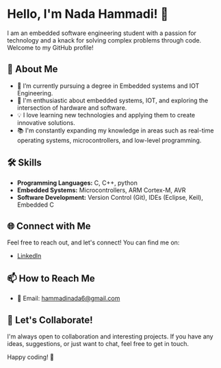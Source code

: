 # Hello, I'm Nada Hammadi! 👋

I am an embedded software engineering student with a passion for technology and a knack for solving complex problems through code. Welcome to my GitHub profile!

## 🚀 About Me

- 🌱 I’m currently pursuing a degree in Embedded systems and IOT Engineering.
- 🔭 I'm enthusiastic about embedded systems, IOT, and exploring the intersection of hardware and software.
- 💡 I love learning new technologies and applying them to create innovative solutions.
- 📚 I'm constantly expanding my knowledge in areas such as real-time operating systems, microcontrollers, and low-level programming.


## 🛠️ Skills

- **Programming Languages:** C, C++, python
- **Embedded Systems:** Microcontrollers, ARM Cortex-M, AVR
- **Software Development:** Version Control (Git), IDEs (Eclipse, Keil), Embedded C


## 🌐 Connect with Me

Feel free to reach out, and let's connect! You can find me on:

- [LinkedIn](https://www.linkedin.com/in/nadahammadi/)

## 📫 How to Reach Me

- 📧 Email: hammadinada6@gmail.com
## 🤝 Let's Collaborate!

I'm always open to collaboration and interesting projects. If you have any ideas, suggestions, or just want to chat, feel free to get in touch.

Happy coding! 🚀
